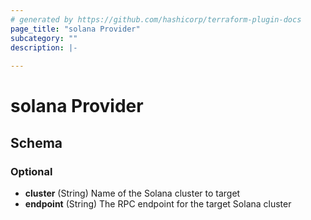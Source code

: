 ```yaml
---
# generated by https://github.com/hashicorp/terraform-plugin-docs
page_title: "solana Provider"
subcategory: ""
description: |-
  
---
```


# solana Provider





<!-- schema generated by tfplugindocs -->
## Schema

### Optional

- **cluster** (String) Name of the Solana cluster to target
- **endpoint** (String) The RPC endpoint for the target Solana cluster
